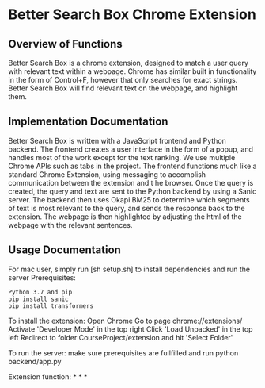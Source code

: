 # Better Search Box Chrome Extension

## Overview of Functions
Better Search Box is a chrome extension, designed to match a user query with relevant text within a webpage. Chrome has similar built in functionality in the form of Control+F, however that only searches for exact strings. Better Search Box will find relevant text on the webpage, and highlight them.

## Implementation Documentation
Better Search Box is written with a JavaScript frontend and Python backend. The frontend creates a user interface in the form of a popup, and handles most of the work except for the text ranking. We use multiple Chrome APIs such as tabs in the project. The frontend functions much like a standard Chrome Extension, using messaging to accomplish communication between the extension and t he browser. Once the query is created, the query and text are sent to the Python backend by using a Sanic server. The backend then uses Okapi BM25 to determine which segments of text is most relevant to the query, and sends the response back to the extension. The webpage is then highlighted by adjusting the html of the webpage with the relevant sentences.

## Usage Documentation
For mac user, simply run [sh setup.sh] to install dependencies and run the server
Prerequisites:
```
Python 3.7 and pip
pip install sanic
pip install transformers
```

To install the extension:
Open Chrome
Go to page chrome://extensions/
Activate 'Developer Mode' in the top right
Click 'Load Unpacked' in the top left
Redirect to folder CourseProject/extension and hit 'Select Folder'

To run the server:
make sure prerequisites are fullfilled and run python backend/app.py

Extension function:
*
*
*